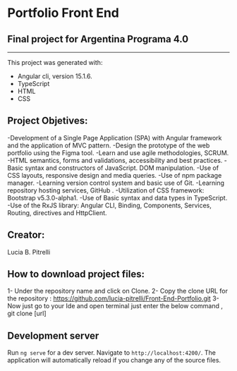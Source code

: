 # Portfolio Front End

## Final project for Argentina Programa 4.0

---

This project was generated with:

- Angular cli, version 15.1.6.
- TypeScript
- HTML
- CSS

## Project Objetives:

-Development of a Single Page Application (SPA) with Angular framework and the application of MVC pattern.
-Design the prototype of the web portfolio using the Figma tool.
-Learn and use agile methodologies, SCRUM.
-HTML semantics, forms and validations, accessibility and best practices.
-Basic syntax and constructors of JavaScript. DOM manipulation.
-Use of CSS layouts, responsive design and media queries.
-Use of npm package manager.
-Learning version control system and basic use of Git.
-Learning repository hosting services, GitHub .
-Utilization of CSS framework: Bootstrap v5.3.0-alpha1.
-Use of Basic syntax and data types in TypeScript.
-Use of the RxJS library: Angular CLI, Binding, Components, Services, Routing, directives and HttpClient.

## Creator:

Lucia B. Pitrelli

## How to download project files:

1- Under the repository name and click on Clone.
2- Copy the clone URL for the repository : https://github.com/lucia-pitrelli/Front-End-Portfolio.git
3- Now just go to your Ide and open terminal just enter the below command , git clone [url]

## Development server

Run `ng serve` for a dev server. Navigate to `http://localhost:4200/`. The application will automatically reload if you change any of the source files.
